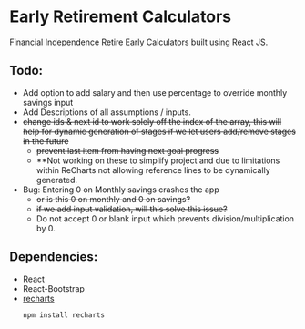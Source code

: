 # Early Retirement Calculators
Financial Independence Retire Early Calculators built using React JS.

## Todo:
- Add option to add salary and then use percentage to override monthly savings input
- Add Descriptions of all assumptions / inputs.
- ~~change ids & next id to work solely off the index of the array, this will help for dynamic generation of stages if we let users add/remove stages in the future~~
    - ~~prevent last item from having next goal progress~~
    - **Not working on these to simplify project and due to limitations within ReCharts not allowing reference lines to be dynamically generated.
- ~~Bug: Entering 0 on Monthly savings crashes the app~~
    - ~~or is this 0 on monthly and 0 on savings?~~
    - ~~if we add input validation, will this solve this issue?~~
    - Do not accept 0 or blank input which prevents division/multiplication by 0.

## Dependencies:
- React 
- React-Bootstrap
- [recharts](http://recharts.org/#/en-US/guide/installation)
    ```
    npm install recharts    
    ```